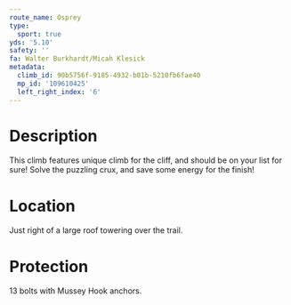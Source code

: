 ```yaml
---
route_name: Osprey
type:
  sport: true
yds: '5.10'
safety: ''
fa: Walter Burkhardt/Micah Klesick
metadata:
  climb_id: 90b5756f-9185-4932-b01b-5210fb6fae40
  mp_id: '109610425'
  left_right_index: '6'
---
```

# Description
This climb features unique climb for the cliff, and should be on your list for sure! Solve the puzzling crux, and save some energy for the finish!

# Location
Just right of a large roof towering over the trail.

# Protection
13 bolts with Mussey Hook anchors.
